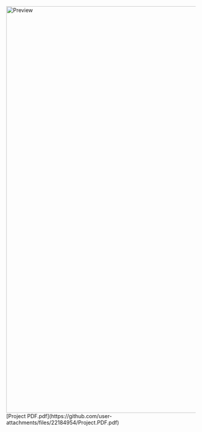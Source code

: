 <img width="1920" height="1080" alt="Preview" src="https://github.com/user-attachments/assets/57703721-7b19-4889-a7ce-654e9ec5ed51" />
[Project PDF.pdf](https://github.com/user-attachments/files/22184954/Project.PDF.pdf)
